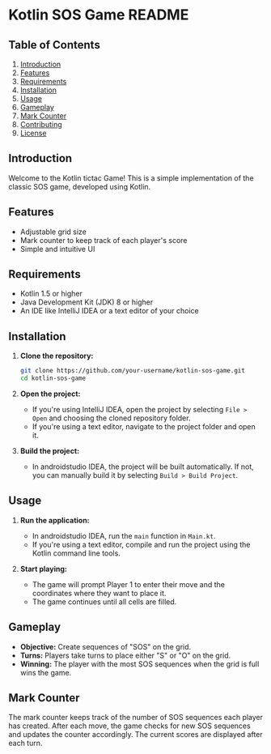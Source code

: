 # Kotlin SOS Game README

## Table of Contents
1. [Introduction](#introduction)
2. [Features](#features)
3. [Requirements](#requirements)
4. [Installation](#installation)
5. [Usage](#usage)
6. [Gameplay](#gameplay)
7. [Mark Counter](#mark-counter)
8. [Contributing](#contributing)
9. [License](#license)

## Introduction
Welcome to the Kotlin tictac Game! This is a simple implementation of the classic SOS game, developed using Kotlin. 
## Features

- Adjustable grid size
- Mark counter to keep track of each player's score
- Simple and intuitive UI

## Requirements
- Kotlin 1.5 or higher
- Java Development Kit (JDK) 8 or higher
- An IDE like IntelliJ IDEA or a text editor of your choice

## Installation
1. **Clone the repository:**
    ```sh
    git clone https://github.com/your-username/kotlin-sos-game.git
    cd kotlin-sos-game
    ```

2. **Open the project:**
   - If you're using IntelliJ IDEA, open the project by selecting `File > Open` and choosing the cloned repository folder.
   - If you're using a text editor, navigate to the project folder and open it.

3. **Build the project:**
   - In   androidstudio IDEA, the project will be built automatically. If not, you can manually build it by selecting `Build > Build Project`.

## Usage
1. **Run the application:**
   - In androidstudio IDEA, run the `main` function in `Main.kt`.
   - If you're using a text editor, compile and run the project using the Kotlin command line tools.

2. **Start playing:**
   - The game will prompt Player 1 to enter their move and the coordinates where they want to place it.
   - The game continues until all cells are filled.

## Gameplay
- **Objective:** Create sequences of "SOS" on the grid.
- **Turns:** Players take turns to place either "S" or "O" on the grid.
- **Winning:** The player with the most SOS sequences when the grid is full wins the game.

## Mark Counter
The mark counter keeps track of the number of SOS sequences each player has created. After each move, the game checks for new SOS sequences and updates the counter accordingly. The current scores are displayed after each turn.


